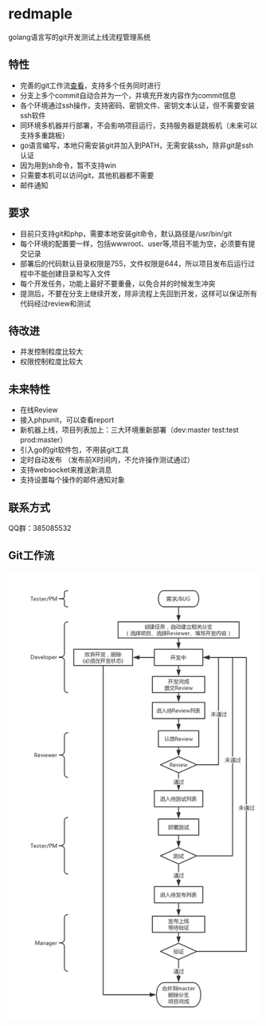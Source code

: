 # redmaple
golang语言写的git开发测试上线流程管理系统

## 特性
* 完善的git工作流[查看](#git工作流)，支持多个任务同时进行
* 分支上多个commit自动合并为一个，并填充开发内容作为commit信息
* 各个环境通过ssh操作，支持密码、密钥文件、密钥文本认证，但不需要安装ssh软件
* 同环境多机器并行部署，不会影响项目运行，支持服务器是跳板机（未来可以支持多重跳板）
* go语言编写，本地只需安装git并加入到PATH，无需安装ssh，除非git是ssh认证
* 因为用到sh命令，暂不支持win
* 只需要本机可以访问git，其他机器都不需要
* 邮件通知

## 要求
* 目前只支持git和php，需要本地安装git命令，默认路径是/usr/bin/git
* 每个环境的配置要一样，包括wwwroot、user等,项目不能为空，必须要有提交记录
* 部署后的代码默认目录权限是755，文件权限是644，所以项目发布后运行过程中不能创建目录和写入文件
* 每个开发任务，功能上最好不要重叠，以免合并的时候发生冲突
* 提测后，不要在分支上继续开发，除非流程上先回到开发，这样可以保证所有代码经过review和测试

## 待改进
* 并发控制粒度比较大
* 权限控制粒度比较大

## 未来特性
* 在线Review
* 接入phpunit，可以查看report
* 新机器上线，项目列表加上：三大环境重新部署（dev:master test:test prod:master）
* 引入go的git软件包，不用装git工具
* 定时自动发布 （发布前X时间内，不允许操作测试通过）
* 支持websocket来推送新消息
* 支持设置每个操作的邮件通知对象

## 联系方式
QQ群：385085532

## Git工作流
![git工作流](redmaple.png)
